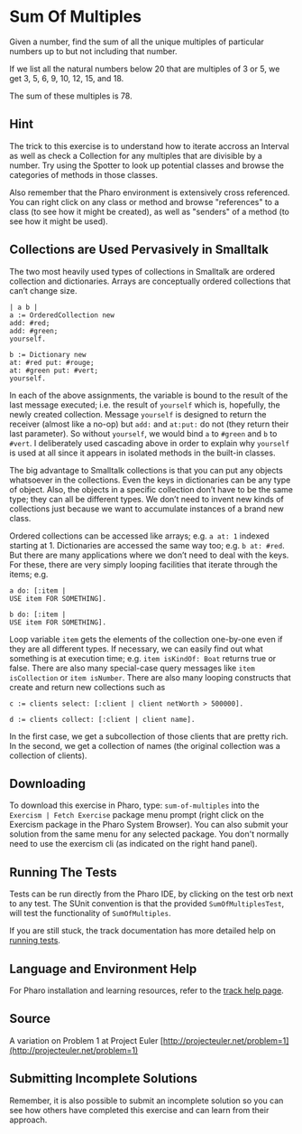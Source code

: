 # Sum Of Multiples

Given a number, find the sum of all the unique multiples of particular numbers up to
but not including that number.

If we list all the natural numbers below 20 that are multiples of 3 or 5,
we get 3, 5, 6, 9, 10, 12, 15, and 18.

The sum of these multiples is 78.

## Hint
The trick to this exercise is to understand how to iterate accross an Interval as well as check a Collection for any multiples that are divisible by a number. Try using the Spotter to look up potential classes and browse the categories of methods in those classes. 

Also remember that the Pharo environment is extensively cross referenced. You can right click on any class or method and browse "references" to a class (to see how it might be created), as well as "senders" of a method (to see how it might be used). 

## Collections are Used Pervasively in Smalltalk

The two most heavily used types of collections in Smalltalk are ordered collection and dictionaries.
Arrays are conceptually ordered collections that can’t change size.

```smalltalk
| a b |
a := OrderedCollection new
add: #red;
add: #green;
yourself.

b := Dictionary new
at: #red put: #rouge;
at: #green put: #vert;
yourself.
```

In each of the above assignments, the variable is bound to the result of the last message executed; i.e.
the result of `yourself` which is, hopefully, the newly created collection. Message `yourself` is
designed to return the receiver (almost like a no-op) but `add:` and `at:put:` do not (they return their
last parameter). So without `yourself`, we would bind `a` to `#green` and `b` to `#vert`.
I deliberately used cascading above in order to explain why `yourself` is used at all since it appears in
isolated methods in the built-in classes.

The big advantage to Smalltalk collections is that you can put any objects whatsoever in the collections.
Even the keys in dictionaries can be any type of object. Also, the objects in a specific collection don’t
have to be the same type; they can all be different types. We don’t need to invent new kinds of
collections just because we want to accumulate instances of a brand new class.

Ordered collections can be accessed like arrays; e.g. `a at: 1` indexed starting at 1. Dictionaries are
accessed the same way too; e.g. `b at: #red`. But there are many applications where we don’t need to
deal with the keys. For these, there are very simply looping facilities that iterate through the items; e.g.

```smalltalk
a do: [:item |
USE item FOR SOMETHING].

b do: [:item |
USE item FOR SOMETHING].
```

Loop variable `item` gets the elements of the collection one-by-one even if they are all different types.
If necessary, we can easily find out what something is at execution time; e.g. `item isKindOf: Boat`
returns true or false. There are also many special-case query messages like `item isCollection` or `item
isNumber`. There are also many looping constructs that create and return new collections such as

```smalltalk
c := clients select: [:client | client netWorth > 500000].

d := clients collect: [:client | client name].
```

In the first case, we get a subcollection of those clients that are pretty rich. In the second, we get a
collection of names (the original collection was a collection of clients).

## Downloading

To download this exercise in Pharo, type: `sum-of-multiples` into the `Exercism | Fetch Exercise` package menu prompt (right click on the Exercism package in the Pharo System Browser). You can also submit your solution from the same menu for any selected package. You don't normally need to use the exercism cli (as indicated on the right hand panel).

## Running The Tests

Tests can be run directly from the Pharo IDE, by clicking on the test orb next to any test.
The SUnit convention is that the provided `SumOfMultiplesTest`, will test the functionality of `SumOfMultiples`.

If you are still stuck, the track documentation has more detailed help on [running tests](https://exercism.io/tracks/pharo/tests).

## Language and Environment Help

For Pharo installation and learning resources, refer to the [track help page](https://exercism.io/tracks/pharo/learning).


## Source

A variation on Problem 1 at Project Euler [http://projecteuler.net/problem=1](http://projecteuler.net/problem=1)


## Submitting Incomplete Solutions

Remember, it is also possible to submit an incomplete solution so you can see how others have completed this exercise and can learn from their approach.
